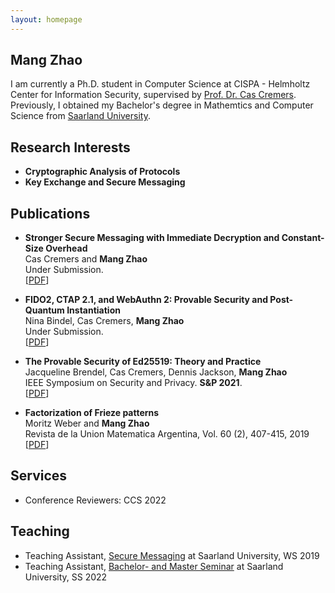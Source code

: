 ```yaml
---
layout: homepage
---
```


## Mang Zhao

I am currently a Ph.D. student in Computer Science at CISPA - Helmholtz Center for Information Security, supervised by [Prof. Dr. Cas Cremers](https://people.cispa.io/cas.cremers/). Previously, I obtained my Bachelor's degree in Mathemtics and Computer Science from [Saarland University](https://www.uni-saarland.de/start.html).


## Research Interests

- **Cryptographic Analysis of Protocols**
- **Key Exchange and Secure Messaging** 

## Publications

- **Stronger Secure Messaging with Immediate Decryption and Constant-Size Overhead**
  <br>
  Cas Cremers and **Mang Zhao**
  <br>
  Under Submission.
  <br>
  [[PDF](https://github.com/mang-zhao/paper-unpublished/blob/main/esm-fullversion.pdf)] 
  
- **FIDO2, CTAP 2.1, and WebAuthn 2: Provable Security and Post-Quantum Instantiation**
  <br>
  Nina Bindel, Cas Cremers, **Mang Zhao**
  <br>
  Under Submission.
  <br>
  [[PDF](https://github.com/mang-zhao/paper-unpublished/blob/main/fido2-fullversion.pdf)] 

- **The Provable Security of Ed25519: Theory and Practice**
  <br>
  Jacqueline Brendel, Cas Cremers, Dennis Jackson, **Mang Zhao**
  <br>
  IEEE Symposium on Security and Privacy. **S&P 2021**.
  <br>
  [[PDF](https://eprint.iacr.org/2020/823.pdf)] 

- **Factorization of Frieze patterns**
  <br>
  Moritz Weber and **Mang Zhao**
  <br>
  Revista de la Union Matematica Argentina, Vol. 60 (2), 407-415, 2019
  <br>
  [[PDF](https://inmabb.criba.edu.ar/revuma/pdf/v60n2/v60n2a08.pdf)]

## Services

- Conference Reviewers: CCS 2022

## Teaching

- Teaching Assistant, [Secure Messaging](https://cms.cispa.saarland/secmes/) at Saarland University, WS 2019
- Teaching Assistant, [Bachelor- and Master Seminar](https://cms.cispa.saarland/bms22/) at Saarland University, SS 2022
